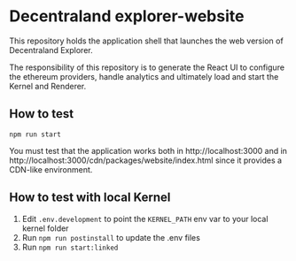 # Decentraland explorer-website

This repository holds the application shell that launches the web version of Decentraland Explorer.

The responsibility of this repository is to generate the React UI to configure the ethereum providers, handle analytics and ultimately load and start the Kernel and Renderer.

## How to test

`npm run start`

You must test that the application works both in http://localhost:3000 and in http://localhost:3000/cdn/packages/website/index.html since it provides a CDN-like environment.

## How to test with local Kernel

1. Edit `.env.development` to point the `KERNEL_PATH` env var to your local kernel folder
2. Run `npm run postinstall` to update the .env files
3. Run `npm run start:linked`
